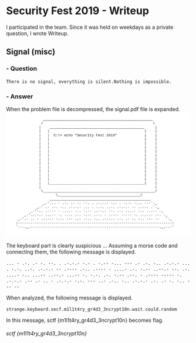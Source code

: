 # Security Fest 2019 - Writeup

I participated in the team. Since it was held on weekdays as a private question, I wrote Writeup.  


## Signal (misc)

### - Question

````
There is no signal, everything is silent.Nothing is impossible.
````

### - Answer
When the problem file is decompressed, the signal.pdf file is expanded.
![Signal](https://github.com/A7H3NA/CEH/blob/master/CTF/2019/Security%20Fest%202019/misc/Signal.jpg)


The keyboard part is clearly suspicious ...
Assuming a morse code and connecting them, the following message is displayed.

````
... - .-. .- -. --. . .-.-.- -.- . -.-- -... --- .- .-. -.. .-.-.- ... . -.-. ..-. .-.-.- -- .---- .-.. .---- - ....- .-. -.-- ..--.- --. .-. ....- -.. ...-- ..--.- ...-- -. -.-. .-. -.-- .--. - .---- ----- -. .-.-.- .-- .- .. - .-.-.- -.-. --- ..- .-.. -.. .-.-.- .-. .- -. -.. --- --
````


When analyzed, the following message is displayed.

````
strange.keyboard.secf.m1l1t4ry_gr4d3_3ncrypt10n.wait.could.random
````

In this message, sctf {m1l1t4ry_gr4d3_3ncrypt10n} becomes flag.
###### sctf {m1l1t4ry_gr4d3_3ncrypt10n}
